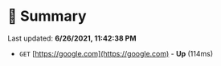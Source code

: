 # 📖 Summary
Last updated: **6/26/2021, 11:42:38 PM**

- `GET` [https://google.com](https://google.com) - **Up** (114ms)
